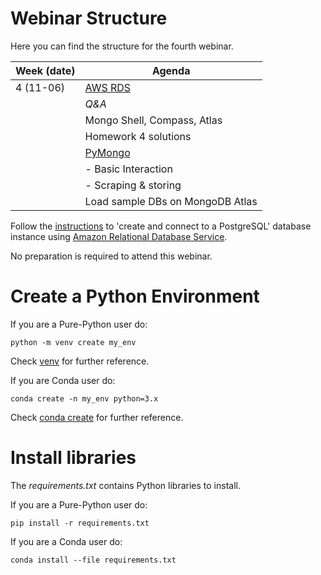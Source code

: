 # Webinar Structure
Here you can find the structure for the fourth webinar. 

| **Week (date)** | **Agenda**                                           |
|-----------------|------------------------------------------------------|
| 4 (11-06)       | [AWS RDS](https://aws.amazon.com/rds/)               |
|                 | _Q&A_                                                |
|                 | Mongo Shell, Compass, Atlas                         |
|                 | Homework 4 solutions                                 |
|                 | [PyMongo](https://pymongo.readthedocs.io/en/stable/) |
|                 | - Basic Interaction                                  |
|                 | - Scraping & storing                                 |
|                 | Load sample DBs on MongoDB Atlas                     |

Follow the [instructions](https://aws.amazon.com/getting-started/tutorials/create-connect-postgresql-db/) to 'create and connect to a PostgreSQL' database instance using 
[Amazon Relational Database Service](https://aws.amazon.com/rds/).

No preparation is required to attend this webinar.

# Create a Python Environment

If you are a Pure-Python user do:

```{python}
python -m venv create my_env
```
Check [venv](https://docs.python.org/3/library/venv.html) for further reference. 

If you are Conda user do:

```{python}
conda create -n my_env python=3.x
```
Check [conda create](https://docs.conda.io/projects/conda/en/latest/user-guide/tasks/manage-environments.html#creating-an-environment-with-commands) for further reference.

# Install libraries

The _requirements.txt_ contains Python libraries to install.

If you are a Pure-Python user do:

```{python}
pip install -r requirements.txt
```

If you are a Conda user do:

```{python}
conda install --file requirements.txt
```